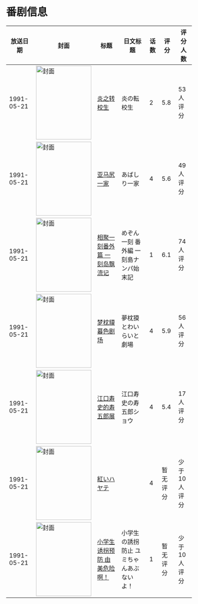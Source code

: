# 番剧信息

|放送日期|封面|标题|日文标题|话数|评分|评分人数|
|---|---|---|---|---|---|---|
|1991-05-21|<img src="//lain.bgm.tv/pic/cover/c/94/13/18063_TFSfW.jpg" alt="封面" style="width:150px;height:200px;object-fit:cover;">|[炎之转校生](https://bangumi.tv/subject/18063)|炎の転校生|2|5.8|53人评分|
|1991-05-21|<img src="//lain.bgm.tv/pic/cover/c/ab/66/38902_uF42H.jpg" alt="封面" style="width:150px;height:200px;object-fit:cover;">|[亚马尻一家](https://bangumi.tv/subject/38902)|あばしり一家|4|5.6|49人评分|
|1991-05-21|<img src="//lain.bgm.tv/pic/cover/c/ea/d6/46657_eU4iF.jpg" alt="封面" style="width:150px;height:200px;object-fit:cover;">|[相聚一刻番外篇 一刻岛飘流记](https://bangumi.tv/subject/46657)|めぞん一刻 番外編 一刻島ナンパ始末記|1|6.1|74人评分|
|1991-05-21|<img src="//lain.bgm.tv/pic/cover/c/4e/fc/80171_PB82P.jpg" alt="封面" style="width:150px;height:200px;object-fit:cover;">|[梦枕貘 暮色剧场](https://bangumi.tv/subject/80171)|夢枕獏 とわいらいと劇場|4|5.9|56人评分|
|1991-05-21|<img src="//lain.bgm.tv/pic/cover/c/9b/0e/112653_Q1n10.jpg" alt="封面" style="width:150px;height:200px;object-fit:cover;">|[江口寿史的寿五郎展](https://bangumi.tv/subject/112653)|江口寿史の寿五郎ショウ|4|5.4|17人评分|
|1991-05-21|<img src="//lain.bgm.tv/pic/cover/c/33/89/116503_H5042.jpg" alt="封面" style="width:150px;height:200px;object-fit:cover;">|[紅いハヤテ](https://bangumi.tv/subject/116503)||4|暂无评分|少于10人评分|
|1991-05-21|<img src="//lain.bgm.tv/pic/cover/c/21/15/139357_siIvs.jpg" alt="封面" style="width:150px;height:200px;object-fit:cover;">|[小学生诱拐预防 由美危险啊！](https://bangumi.tv/subject/139357)|小学生の誘拐防止 ユミちゃんあぶないよ！|1|暂无评分|少于10人评分|
